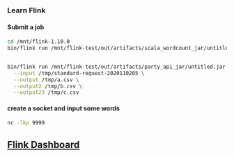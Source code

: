 
### Learn Flink

#### Submit a job

```bash
cd /mnt/flink-1.10.0
bin/flink run /mnt/flink-test/out/artifacts/scala_wordcount_jar/untitled.jar


bin/flink run /mnt/flink-test/out/artifacts/party_api_jar/untitled.jar  \
  --input /tmp/standard-request-2020110205 \
  --output /tmp/a.csv \
  --output2 /tmp/b.csv \
  --output23 /tmp/c.csv
```

#### create a socket and input some words
```bash
nc -lkp 9999
```

## [Flink Dashboard](http://loclahost:8081)